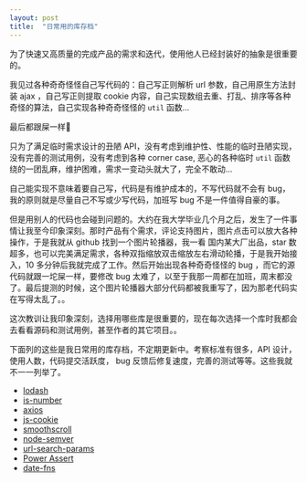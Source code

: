 ```yaml
---
layout: post
title:  "日常用的库存档"
---
```


为了快速又高质量的完成产品的需求和迭代，使用他人已经封装好的抽象是很重要的。

我见过各种奇奇怪怪自己写代码的：自己写正则解析 url 参数，自己用原生方法封装 ajax ，自己写正则提取 cookie 内容，自己实现数组去重、打乱、排序等各种奇怪的算法，自己实现各种奇奇怪怪的 `util` 函数... 

最后都跟屎一样💩

只为了满足临时需求设计的丑陋 API，没有考虑到维护性、性能的临时丑陋实现，没有完善的测试用例，没有考虑到各种 corner case, 恶心的各种临时 `util` 函数绕的一团乱麻，维护困难，需求一变动头就大了，完全不敢动...

自己能实现不意味着要自己写，代码是有维护成本的，不写代码就不会有 bug，我的原则就是尽量自己不写或少写代码，加班写 bug 不是一件值得自豪的事。

但是用别人的代码也会碰到问题的。大约在我大学毕业几个月之后，发生了一件事情让我至今印象深刻。那时产品有个需求，评论支持图片，图片点击可以放大各种操作，于是我就从  github 找到一个图片轮播器，我一看 国内某大厂出品，star 数超多，也可以完美满足需求，各种双指缩放双击缩放左右滑动轮播，于是我开始接入，10 多分钟后我就完成了工作。然后开始出现各种奇奇怪怪的 bug ，而它的源代码就跟一坨屎一样，要修改 bug 太难了，以至于我那一周都在加班，周末都没了。最后提测的时候，这个图片轮播器大部分代码都被我重写了，因为那老代码实在写得太乱了。。

这次教训让我印象深刻，选择用哪些库是很重要的，现在每次选择一个库时我都会去看看源码和测试用例，甚至作者的其它项目。。

下面列的这些是我日常用的库存档，不定期更新中。考察标准有很多，API 设计，使用人数，代码提交活跃度， bug 反馈后修复速度，完善的测试等等。这些我就不一一列举了。


* [lodash](https://github.com/lodash/lodash)
* [is-number](https://github.com/jonschlinkert/is-number)
* [axios](https://github.com/axios/axios)
* [js-cookie](https://github.com/js-cookie/js-cookie)
* [smoothscroll](https://github.com/iamdustan/smoothscroll)
* [node-semver](https://github.com/npm/node-semver)
* [url-search-params](https://github.com/WebReflection/url-search-params)
* [Power Assert](https://github.com/power-assert-js/power-assert)
* [date-fns](https://github.com/date-fns/date-fns)
